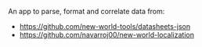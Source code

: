 An app to parse, format and correlate data from:
- https://github.com/new-world-tools/datasheets-json 
- https://github.com/navarroj00/new-world-localization
